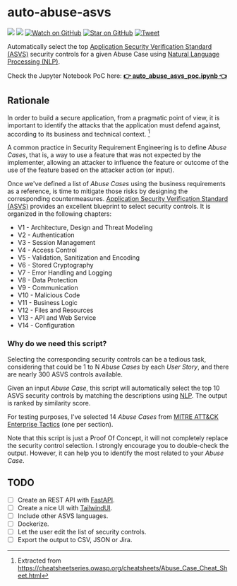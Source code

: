 # auto-abuse-asvs

![](https://img.shields.io/badge/lisense-MIT-green)
[![](https://img.shields.io/badge/LinkedIn-0077B5?logo=linkedin&logoColor=white)](https://www.linkedin.com/in/mllamazares/)
[![Watch on GitHub](https://img.shields.io/github/watchers/mllamazares/auto-abuse-asvs.svg?style=social)](https://github.com/mllamazares/auto-abuse-asvs/watchers)
[![Star on GitHub](https://img.shields.io/github/stars/mllamazares/auto-abuse-asvs.svg?style=social)](https://github.com/mllamazares/auto-abuse-asvs/stargazers)
[![Tweet](https://img.shields.io/twitter/url/https/github.com/mllamazares/STRIDE-vs-ASVS.svg?style=social)](https://twitter.com/intent/tweet?text=Check%20out%20auto-abuse-asvs%21%20https%3A%2F%2Fgithub.com%2Fmllamazares%2Fauto-abuse-asvs)

Automatically select the top [Application Security Verification Standard (ASVS)](https://owasp.org/www-project-application-security-verification-standard) security controls for a given Abuse Case using [Natural Language Processing (NLP)](https://en.wikipedia.org/wiki/Natural_language_processing).

Check the Jupyter Notebook PoC here: **[👉 auto_abuse_asvs_poc.ipynb 👈](./nlp_auto_asvs_poc.ipynb)**

## Rationale 

In order to build a secure application, from a pragmatic point of view, it is important to identify the attacks that the application must defend against, according to its business and technical context. [^1]

A common practice in Security Requirement Engineering is to define *Abuse Cases*, that is, a way to use a feature that was not expected by the implementer, allowing an attacker to influence the feature or outcome of the use of the feature based on the attacker action (or input).

Once we've defined a list of *Abuse Cases* using the business requirements as a reference, is time to mitigate those risks by designing the corresponding countermeasures. [Application Security Verification Standard (ASVS)](https://owasp.org/www-project-application-security-verification-standard) provides an excellent blueprint to select security controls. It is organized in the following chapters:

* V1 - Architecture, Design and Threat Modeling
* V2 - Authentication
* V3 - Session Management
* V4 - Access Control
* V5 - Validation, Sanitization and Encoding
* V6 - Stored Cryptography
* V7 - Error Handling and Logging
* V8 - Data Protection
* V9 - Communication
* V10 - Malicious Code
* V11 - Business Logic
* V12 - Files and Resources
* V13 - API and Web Service
* V14 - Configuration

### Why do we need this script?

Selecting the corresponding security controls can be a tedious task, considering that could be 1 to N *Abuse Cases* by each *User Story*, and there are nearly 300 ASVS controls available.

Given an input *Abuse Case*, this script will automatically select the top 10 ASVS security controls by matching the descriptions using [NLP](https://en.wikipedia.org/wiki/Natural_language_processing). The output is ranked by similarity score.

For testing purposes, I've selected 14 *Abuse Cases* from [MITRE ATT&CK Enterprise Tactics](https://attack.mitre.org/tactics/enterprise/) (one per section).

Note that this script is just a Proof Of Concept, it will not completely replace the security control selection. I strongly encourage you to double-check the output. However, it can help you to identify the most related to your *Abuse Case*.

## TODO
- [ ] Create an REST API with [FastAPI](https://fastapi.tiangolo.com/).
- [ ] Create a nice UI with [TailwindUI](https://tailwindui.com/).
- [ ] Include other ASVS languages.
- [ ] Dockerize.
- [ ] Let the user edit the list of security controls.
- [ ] Export the output to CSV, JSON or Jira. 

[^1]: Extracted from https://cheatsheetseries.owasp.org/cheatsheets/Abuse_Case_Cheat_Sheet.html
